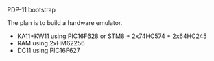 PDP-11 bootstrap

The plan is to build a hardware emulator.

- KA11+KW11 using PIC16F628 or STM8 + 2x74HC574 + 2x64HC245
- RAM using 2xHM62256
- DC11 using PIC16F627
